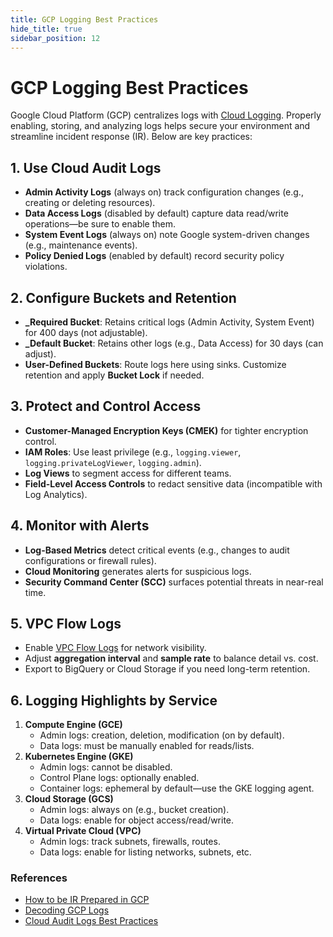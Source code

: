 ```yaml
---
title: GCP Logging Best Practices
hide_title: true
sidebar_position: 12
---
```


# GCP Logging Best Practices

Google Cloud Platform (GCP) centralizes logs with [Cloud Logging](https://cloud.google.com/logging/). Properly enabling, storing, and analyzing logs helps secure your environment and streamline incident response (IR). Below are key practices:

## 1. Use Cloud Audit Logs
- **Admin Activity Logs** (always on) track configuration changes (e.g., creating or deleting resources).  
- **Data Access Logs** (disabled by default) capture data read/write operations—be sure to enable them.  
- **System Event Logs** (always on) note Google system-driven changes (e.g., maintenance events).  
- **Policy Denied Logs** (enabled by default) record security policy violations.

## 2. Configure Buckets and Retention
- **_Required Bucket**: Retains critical logs (Admin Activity, System Event) for 400 days (not adjustable).  
- **_Default Bucket**: Retains other logs (e.g., Data Access) for 30 days (can adjust).  
- **User-Defined Buckets**: Route logs here using sinks. Customize retention and apply **Bucket Lock** if needed.

## 3. Protect and Control Access
- **Customer-Managed Encryption Keys (CMEK)** for tighter encryption control.  
- **IAM Roles**: Use least privilege (e.g., `logging.viewer`, `logging.privateLogViewer`, `logging.admin`).  
- **Log Views** to segment access for different teams.  
- **Field-Level Access Controls** to redact sensitive data (incompatible with Log Analytics).

## 4. Monitor with Alerts
- **Log-Based Metrics** detect critical events (e.g., changes to audit configurations or firewall rules).  
- **Cloud Monitoring** generates alerts for suspicious logs.  
- **Security Command Center (SCC)** surfaces potential threats in near-real time.

## 5. VPC Flow Logs
- Enable [VPC Flow Logs](https://cloud.google.com/vpc/docs/using-flow-logs) for network visibility.  
- Adjust **aggregation interval** and **sample rate** to balance detail vs. cost.  
- Export to BigQuery or Cloud Storage if you need long-term retention.

## 6. Logging Highlights by Service
1. **Compute Engine (GCE)**  
   - Admin logs: creation, deletion, modification (on by default).  
   - Data logs: must be manually enabled for reads/lists.  
2. **Kubernetes Engine (GKE)**  
   - Admin logs: cannot be disabled.  
   - Control Plane logs: optionally enabled.  
   - Container logs: ephemeral by default—use the GKE logging agent.  
3. **Cloud Storage (GCS)**  
   - Admin logs: always on (e.g., bucket creation).  
   - Data logs: enable for object access/read/write.  
4. **Virtual Private Cloud (VPC)**  
   - Admin logs: track subnets, firewalls, routes.  
   - Data logs: enable for listing networks, subnets, etc.

### References
- [How to be IR Prepared in GCP](https://www.cadosecurity.com/blog/how-to-be-ir-prepared-in-google-cloud-platform-gcp)
- [Decoding GCP Logs](https://www.cadosecurity.com/blog/decoding-logs-in-the-cloud-gcp-admin-activity-logs)
- [Cloud Audit Logs Best Practices](https://cloud.google.com/logging/docs/audit/best-practices)  